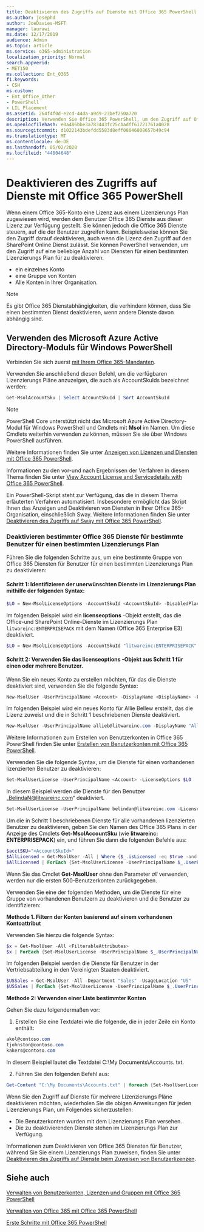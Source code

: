 ```yaml
---
title: Deaktivieren des Zugriffs auf Dienste mit Office 365 PowerShell
ms.author: josephd
author: JoeDavies-MSFT
manager: laurawi
ms.date: 12/17/2019
audience: Admin
ms.topic: article
ms.service: o365-administration
localization_priority: Normal
search.appverid:
- MET150
ms.collection: Ent_O365
f1.keywords:
- CSH
ms.custom:
- Ent_Office_Other
- PowerShell
- LIL_Placement
ms.assetid: 264f4f0d-e2cd-44da-a9d9-23bef250a720
description: Verwenden Sie Office 365 PowerShell, um den Zugriff auf Office 365 Dienste für Benutzer zu deaktivieren.
ms.openlocfilehash: e0a486bbe3a783443fc25cbadff61721761a0028
ms.sourcegitcommit: d1022143bdefdd5583d8eff08046808657b49c94
ms.translationtype: MT
ms.contentlocale: de-DE
ms.lasthandoff: 05/02/2020
ms.locfileid: "44004648"
---
```

# <a name="disable-access-to-services-with-office-365-powershell"></a>Deaktivieren des Zugriffs auf Dienste mit Office 365 PowerShell

Wenn einem Office 365-Konto eine Lizenz aus einem Lizenzierungs Plan zugewiesen wird, werden dem Benutzer Office 365 Dienste aus dieser Lizenz zur Verfügung gestellt. Sie können jedoch die Office 365 Dienste steuern, auf die der Benutzer zugreifen kann. Beispielsweise können Sie den Zugriff darauf deaktivieren, auch wenn die Lizenz den Zugriff auf den SharePoint Online Dienst zulässt. Sie können PowerShell verwenden, um den Zugriff auf eine beliebige Anzahl von Diensten für einen bestimmten Lizenzierungs Plan für zu deaktivieren:

- ein einzelnes Konto
- eine Gruppe von Konten
- Alle Konten in Ihrer Organisation.

>[!Note]
>Es gibt Office 365 Dienstabhängigkeiten, die verhindern können, dass Sie einen bestimmten Dienst deaktivieren, wenn andere Dienste davon abhängig sind.
>

## <a name="use-the-microsoft-azure-active-directory-module-for-windows-powershell"></a>Verwenden des Microsoft Azure Active Directory-Moduls für Windows PowerShell

Verbinden Sie sich zuerst [mit Ihrem Office 365-Mandanten](connect-to-office-365-powershell.md#connect-with-the-microsoft-azure-active-directory-module-for-windows-powershell).

Verwenden Sie anschließend diesen Befehl, um die verfügbaren Lizenzierungs Pläne anzuzeigen, die auch als AccountSkuIds bezeichnet werden:

```powershell
Get-MsolAccountSku | Select AccountSkuId | Sort AccountSkuId
```

>[!Note]
>PowerShell Core unterstützt nicht das Microsoft Azure Active Directory-Modul für Windows PowerShell und Cmdlets mit **Msol** im Namen. Um diese Cmdlets weiterhin verwenden zu können, müssen Sie sie über Windows PowerShell ausführen.
>

Weitere Informationen finden Sie unter [Anzeigen von Lizenzen und Diensten mit Office 365 PowerShell](view-licenses-and-services-with-office-365-powershell.md).
    
Informationen zu den vor-und nach Ergebnissen der Verfahren in diesem Thema finden Sie unter [View Account License and Servicedetails with Office 365 PowerShell](view-account-license-and-service-details-with-office-365-powershell.md).
    
Ein PowerShell-Skript steht zur Verfügung, das die in diesem Thema erläuterten Verfahren automatisiert. Insbesondere ermöglicht das Skript Ihnen das Anzeigen und Deaktivieren von Diensten in Ihrer Office 365-Organisation, einschließlich Sway. Weitere Informationen finden Sie unter [Deaktivieren des Zugriffs auf Sway mit Office 365 PowerShell](disable-access-to-sway-with-office-365-powershell.md).
    
    
### <a name="disable-specific-office-365-services-for-specific-users-for-a-specific-licensing-plan"></a>Deaktivieren bestimmter Office 365 Dienste für bestimmte Benutzer für einen bestimmten Lizenzierungs Plan
  
Führen Sie die folgenden Schritte aus, um eine bestimmte Gruppe von Office 365 Diensten für Benutzer für einen bestimmten Lizenzierungs Plan zu deaktivieren:
  
#### <a name="step-1-identify-the-undesirable-services-in-the-licensing-plan-by-using-the-following-syntax"></a>Schritt 1: Identifizieren der unerwünschten Dienste im Lizenzierungs Plan mithilfe der folgenden Syntax:
    
```powershell
$LO = New-MsolLicenseOptions -AccountSkuId <AccountSkuId> -DisabledPlans "<UndesirableService1>", "<UndesirableService2>"...
```

Im folgenden Beispiel wird ein **licenseoptions** -Objekt erstellt, das die Office-und SharePoint Online-Dienste im Lizenzierungs Plan `litwareinc:ENTERPRISEPACK` mit dem Namen (Office 365 Enterprise E3) deaktiviert.
    
```powershell
$LO = New-MsolLicenseOptions -AccountSkuId "litwareinc:ENTERPRISEPACK" -DisabledPlans "SHAREPOINTWAC", "SHAREPOINTENTERPRISE"
```

#### <a name="step-2-use-the-licenseoptions-object-from-step-1-on-one-or-more-users"></a>Schritt 2: Verwenden Sie das **licenseoptions** -Objekt aus Schritt 1 für einen oder mehrere Benutzer.
    
Wenn Sie ein neues Konto zu erstellen möchten, für das die Dienste deaktiviert sind, verwenden Sie die folgende Syntax:
    
```powershell
New-MsolUser -UserPrincipalName <Account> -DisplayName <DisplayName> -FirstName <FirstName> -LastName <LastName> -LicenseAssignment <AccountSkuId> -LicenseOptions $LO -UsageLocation <CountryCode>
```

Im folgenden Beispiel wird ein neues Konto für Allie Bellew erstellt, das die Lizenz zuweist und die in Schritt 1 beschriebenen Dienste deaktiviert.
    
```powershell
New-MsolUser -UserPrincipalName allieb@litwareinc.com -DisplayName "Allie Bellew" -FirstName Allie -LastName Bellew -LicenseAssignment litwareinc:ENTERPRISEPACK -LicenseOptions $LO -UsageLocation US
```

Weitere Informationen zum Erstellen von Benutzerkonten in Office 365 PowerShell finden Sie unter [Erstellen von Benutzerkonten mit Office 365 PowerShell](create-user-accounts-with-office-365-powershell.md).
    
Verwenden Sie die folgende Syntax, um die Dienste für einen vorhandenen lizenzierten Benutzer zu deaktivieren:
    
```powershell
Set-MsolUserLicense -UserPrincipalName <Account> -LicenseOptions $LO
```

In diesem Beispiel werden die Dienste für den Benutzer „BelindaN@litwareinc.com“ deaktiviert.
    
```powershell
Set-MsolUserLicense -UserPrincipalName belindan@litwareinc.com -LicenseOptions $LO
```

Um die in Schritt 1 beschriebenen Dienste für alle vorhandenen lizenzierten Benutzer zu deaktivieren, geben Sie den Namen des Office 365 Plans in der Anzeige des Cmdlets **Get-MsolAccountSku** (wie **litwareinc: ENTERPRISEPACK**) ein, und führen Sie dann die folgenden Befehle aus:
    
```powershell
$acctSKU="<AccountSkuId>"
$AllLicensed = Get-MsolUser -All | Where {$_.isLicensed -eq $true -and $_.licenses.AccountSku.SkuPartNumber -contains ($acctSKU).Substring($acctSKU.IndexOf(":")+1, $acctSKU.Length-$acctSKU.IndexOf(":")-1)}
$AllLicensed | ForEach {Set-MsolUserLicense -UserPrincipalName $_.UserPrincipalName -LicenseOptions $LO}
```

 Wenn Sie das Cmdlet **Get-MsolUser** ohne den Parameter _all_ verwenden, werden nur die ersten 500-Benutzerkonten zurückgegeben.

Verwenden Sie eine der folgenden Methoden, um die Dienste für eine Gruppe von vorhandenen Benutzern zu deaktivieren und die Benutzer zu identifizieren:
    
**Methode 1. Filtern der Konten basierend auf einem vorhandenen Kontoattribut** 

Verwenden Sie hierzu die folgende Syntax:
    
```powershell
$x = Get-MsolUser -All <FilterableAttributes>
$x | ForEach {Set-MsolUserLicense -UserPrincipalName $_.UserPrincipalName -LicenseOptions $LO}
```

Im folgenden Beispiel werden die Dienste für Benutzer in der Vertriebsabteilung in den Vereinigten Staaten deaktiviert.
    
```powershell
$USSales = Get-MsolUser -All -Department "Sales" -UsageLocation "US"
$USSales | ForEach {Set-MsolUserLicense -UserPrincipalName $_.UserPrincipalName -LicenseOptions $LO}
```

**Methode 2: Verwenden einer Liste bestimmter Konten** 

Gehen Sie dazu folgendermaßen vor:
    
1. Erstellen Sie eine Textdatei wie die folgende, die in jeder Zeile ein Konto enthält:
    
  ```powershell
  akol@contoso.com
  tjohnston@contoso.com
  kakers@contoso.com
  ```

  In diesem Beispiel lautet die Textdatei C:\\My Documents\\Accounts. txt.
    
2. Führen Sie den folgenden Befehl aus:
    
  ```powershell
  Get-Content "C:\My Documents\Accounts.txt" | foreach {Set-MsolUserLicense -UserPrincipalName $_ -LicenseOptions $LO}
  ```

Wenn Sie den Zugriff auf Dienste für mehrere Lizenzierungs Pläne deaktivieren möchten, wiederholen Sie die obigen Anweisungen für jeden Lizenzierungs Plan, um Folgendes sicherzustellen:

- Die Benutzerkonten wurden mit dem Lizenzierungs Plan versehen.
- Die zu deaktivierenden Dienste stehen im Lizenzierungs Plan zur Verfügung.

Informationen zum Deaktivieren von Office 365 Diensten für Benutzer, während Sie Sie einem Lizenzierungs Plan zuweisen, finden Sie unter [Deaktivieren des Zugriffs auf Dienste beim Zuweisen von Benutzerlizenzen](disable-access-to-services-while-assigning-user-licenses.md).


## <a name="see-also"></a>Siehe auch

[Verwalten von Benutzerkonten, Lizenzen und Gruppen mit Office 365 PowerShell](manage-user-accounts-and-licenses-with-office-365-powershell.md)
  
[Verwalten von Office 365 mit Office 365 PowerShell](manage-office-365-with-office-365-powershell.md)
  
[Erste Schritte mit Office 365 PowerShell](getting-started-with-office-365-powershell.md)
